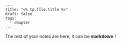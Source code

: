 ```
---
title: "<% tp.file.title %>"
draft: false
tags:
  - chapter
---
```

The rest of your notes are here, it can be **markdown** !